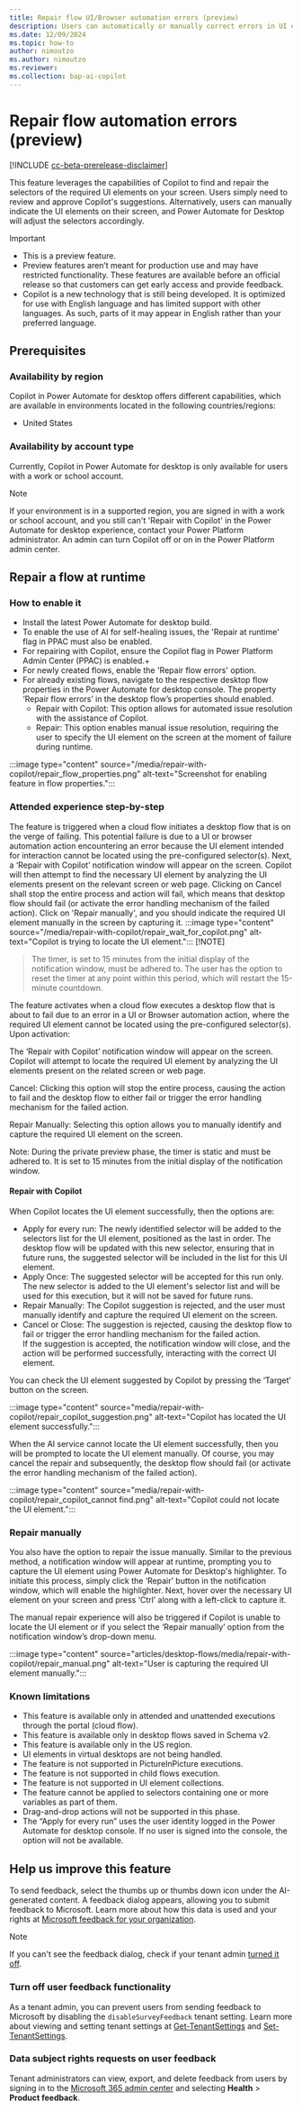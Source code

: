 ```yaml
---
title: Repair flow UI/Browser automation errors (preview)
description: Users can automatically or manually correct errors in UI elements that cannot be located during the execution of a UI or browser automation task.
ms.date: 12/09/2024
ms.topic: how-to
author: nimoutzo
ms.author: nimoutzo
ms.reviewer: 
ms.collection: bap-ai-copilot
---
```


# Repair flow automation errors (preview)

[!INCLUDE [cc-beta-prerelease-disclaimer](../includes/cc-beta-prerelease-disclaimer.md)]

This feature leverages the capabilities of Copilot to find and repair the selectors of the required UI elements on your screen. Users simply need to review and approve Copilot's suggestions. Alternatively, users can manually indicate the UI elements on their screen, and Power Automate for Desktop will adjust the selectors accordingly. 

> [!IMPORTANT]
> - This is a preview feature.
> - Preview features aren’t meant for production use and may have restricted functionality. These features are available before an official release so that customers can get early access and provide feedback.
> - Copilot is a new technology that is still being developed. It is optimized for use with English language and has limited support with other languages. As such, parts of it may appear in English rather than your preferred language.

## Prerequisites

### Availability by region

Copilot in Power Automate for desktop offers different capabilities, which are available in environments located in the following countries/regions:
- United States

### Availability by account type

Currently, Copilot in Power Automate for desktop is only available for users with a work or school account.

> [!NOTE]
> If your environment is in a supported region, you are signed in with a work or school account, and you still can't 'Repair with Copilot' in the Power Automate for desktop experience, contact your Power Platform administrator. An admin can turn Copilot off or on in the Power Platform admin center.

## Repair a flow at runtime

### How to enable it 
- Install the latest Power Automate for desktop build.  
- To enable the use of AI for self-healing issues, the 'Repair at runtime' flag in PPAC must also be enabled. 
- For repairing with Copilot, ensure the Copilot flag in Power Platform Admin Center (PPAC) is enabled.+
- For newly created flows, enable the 'Repair flow errors' option.
- For already existing flows, navigate to the respective desktop flow properties in the Power Automate for desktop console. The property ‘Repair flow errors’ in the desktop flow’s properties should enabled.
  - Repair with Copilot: This option allows for automated issue resolution with the assistance of Copilot. 
  - Repair: This option enables manual issue resolution, requiring the user to specify the UI element on the screen at the moment of failure during runtime.

:::image type="content" source="/media/repair-with-copilot/repair_flow_properties.png" alt-text="Screenshot for enabling feature in flow properties.":::

 
### Attended experience step-by-step 

The feature is triggered when a cloud flow initiates a desktop flow that is on the verge of failing. This potential failure is due to a UI or browser automation action encountering an error because the UI element intended for interaction cannot be located using the pre-configured selector(s). Next, a ‘Repair with Copilot’ notification window will appear on the screen. Copilot will then attempt to find the necessary UI element by analyzing the UI elements present on the relevant screen or web page. Clicking on Cancel shall stop the entire process and action will fail, which means that desktop flow should fail (or activate the error handling mechanism of the failed action). Click on 'Repair manually', and you should indicate the required UI element manually in the screen by capturing it. 
:::image type="content" source="/media/repair-with-copilot/repair_wait_for_copilot.png" alt-text="Copilot is trying to locate the UI element.":::
[!NOTE]
> The timer, is set to 15 minutes from the initial display of the notification window, must be adhered to. The user has the option to reset the timer at any point within this period, which will restart the 15-minute countdown.


The feature activates when a cloud flow executes a desktop flow that is about to fail due to an error in a UI or Browser automation action, where the required UI element cannot be located using the pre-configured selector(s). Upon activation: 

The ‘Repair with Copilot’ notification window will appear on the screen. Copilot will attempt to locate the required UI element by analyzing the UI elements present on the related screen or web page. 

Cancel: Clicking this option will stop the entire process, causing the action to fail and the desktop flow to either fail or trigger the error handling mechanism for the failed action. 

Repair Manually: Selecting this option allows you to manually identify and capture the required UI element on the screen.  

Note: During the private preview phase, the timer is static and must be adhered to. It is set to 15 minutes from the initial display of the notification window. 

#### Repair with Copilot
When Copilot locates the UI element successfully, then the options are: 
- Apply for every run: The newly identified selector will be added to the selectors list for the UI element, positioned as the last in order. The desktop flow will be updated with this new selector, ensuring that in future runs, the suggested selector will be included in the list for this UI element.
- Apply Once: The suggested selector will be accepted for this run only. The new selector is added to the UI element's selector list and will be used for this execution, but it will not be saved for future runs.
- Repair Manually: The Copilot suggestion is rejected, and the user must manually identify and capture the required UI element on the screen.
- Cancel or Close: The suggestion is rejected, causing the desktop flow to fail or trigger the error handling mechanism for the failed action.  
If the suggestion is accepted, the notification window will close, and the action will be performed successfully, interacting with the correct UI element.

You can check the UI element suggested by Copilot by pressing the ‘Target’ button on the screen.

:::image type="content" source="media/repair-with-copilot/repair_copilot_suggestion.png" alt-text="Copilot has located the UI element successfully.":::

When the AI service cannot locate the UI element successfully, then you will be prompted to locate the UI element manually. Of course, you may cancel the repair and subsequently, the desktop flow should fail (or activate the error handling mechanism of the failed action). 

:::image type="content" source="media/repair-with-copilot/repair_copilot_cannot find.png" alt-text="Copilot could not locate the UI element.":::

### Repair manually
You also have the option to repair the issue manually. Similar to the previous method, a notification window will appear at runtime, prompting you to capture the UI element using Power Automate for Desktop's highlighter. To initiate this process, simply click the ‘Repair’ button in the notification window, which will enable the highlighter. Next, hover over the necessary UI element on your screen and press ‘Ctrl’ along with a left-click to capture it.  

The manual repair experience will also be triggered if Copilot is unable to locate the UI element or if you select the ‘Repair manually’ option from the notification window’s drop-down menu.  

:::image type="content" source="articles/desktop-flows/media/repair-with-copilot/repair_manual.png" alt-text="User is capturing the required UI element manually.":::
### Known limitations 
- This feature is available only in attended and unattended executions through the portal (cloud flow).
- This feature is available only in desktop flows saved in Schema v2.
- This feature is available only in the US region.
- UI elements in virtual desktops are not being handled.
- The feature is not supported in PictureInPicture executions.
- The feature is not supported in child flows execution.
- The feature is not supported in UI element collections.
- The feature cannot be applied to selectors containing one or more variables as part of them.
- Drag-and-drop actions will not be supported in this phase.
- The “Apply for every run” uses the user identity logged in the Power Automate for desktop console. If no user is signed into the console, the option will not be available.

## Help us improve this feature

To send feedback, select the thumbs up or thumbs down icon under the AI-generated content. A feedback dialog appears, allowing you to submit feedback to Microsoft. Learn more about how this data is used and your rights at [Microsoft feedback for your organization](/microsoft-365/admin/misc/feedback-user-control).

> [!NOTE]
> If you can't see the feedback dialog, check if your tenant admin [turned it off](#turn-off-user-feedback-functionality).

### Turn off user feedback functionality

As a tenant admin, you can prevent users from sending feedback to Microsoft by disabling the `disableSurveyFeedback` tenant setting. Learn more about viewing and setting tenant settings at [Get-TenantSettings](/powershell/module/microsoft.powerapps.administration.powershell/get-tenantsettings) and [Set-TenantSettings](/powershell/module/microsoft.powerapps.administration.powershell/set-tenantsettings).

### Data subject rights requests on user feedback

Tenant administrators can view, export, and delete feedback from users by signing in to the [Microsoft 365 admin center](https://admin.microsoft.com) and selecting **Health** > **Product feedback**.
